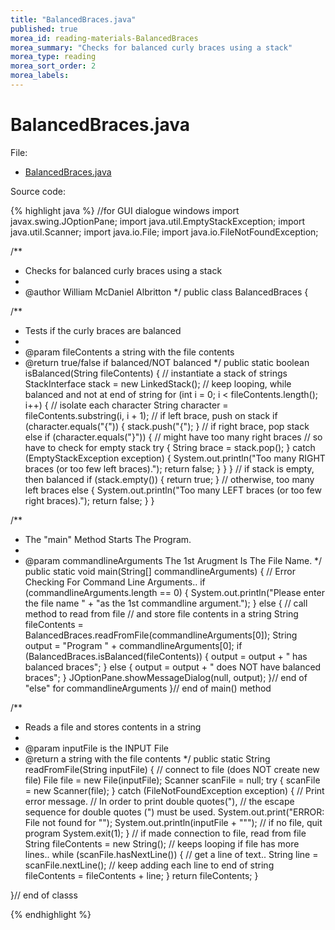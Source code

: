 ```yaml
---
title: "BalancedBraces.java"
published: true
morea_id: reading-materials-BalancedBraces
morea_summary: "Checks for balanced curly braces using a stack"
morea_type: reading
morea_sort_order: 2
morea_labels:
---
```


# BalancedBraces.java

File:

  * [BalancedBraces.java](../examples/BalancedBraces.java)

Source code:

{% highlight java %}
//for GUI dialogue windows
import javax.swing.JOptionPane;
import java.util.EmptyStackException;
import java.util.Scanner;
import java.io.File;
import java.io.FileNotFoundException;

/**
 * Checks for balanced curly braces using a stack
 * 
 * @author William McDaniel Albritton
 */
public class BalancedBraces {

  /**
   * Tests if the curly braces are balanced
   * 
   * @param fileContents a string with the file contents
   * @return true/false if balanced/NOT balanced
   */
  public static boolean isBalanced(String fileContents) {
    // instantiate a stack of strings
    StackInterface<String> stack = new LinkedStack<String>();
    // keep looping, while balanced and not at end of string
    for (int i = 0; i < fileContents.length(); i++) {
      // isolate each character
      String character = fileContents.substring(i, i + 1);
      // if left brace, push on stack
      if (character.equals("{")) {
        stack.push("{");
      }
      // if right brace, pop stack
      else if (character.equals("}")) {
        // might have too many right braces
        // so have to check for empty stack
        try {
          String brace = stack.pop();
        }
        catch (EmptyStackException exception) {
          System.out.println("Too many RIGHT braces (or too few left braces).");
          return false;
        }
      }
    }
    // if stack is empty, then balanced
    if (stack.empty()) {
      return true;
    }
    // otherwise, too many left braces
    else {
      System.out.println("Too many LEFT braces (or too few right braces).");
      return false;
    }
  }

  /**
   * The "main" Method Starts The Program.
   * 
   * @param commandlineArguments The 1st Arugment Is The File Name.
   */
  public static void main(String[] commandlineArguments) {
    // Error Checking For Command Line Arguments..
    if (commandlineArguments.length == 0) {
      System.out.println("Please enter the file name " + "as the 1st commandline argument.");
    }
    else {
      // call method to read from file
      // and store file contents in a string
      String fileContents = BalancedBraces.readFromFile(commandlineArguments[0]);
      String output = "Program " + commandlineArguments[0];
      if (BalancedBraces.isBalanced(fileContents)) {
        output = output + " has balanced braces";
      }
      else {
        output = output + " does NOT have balanced braces";
      }
      JOptionPane.showMessageDialog(null, output);
    }// end of "else" for commandlineArguments
  }// end of main() method

  /**
   * Reads a file and stores contents in a string
   * 
   * @param inputFile is the INPUT File
   * @return a string with the file contents
   */
  public static String readFromFile(String inputFile) {
    // connect to file (does NOT create new file)
    File file = new File(inputFile);
    Scanner scanFile = null;
    try {
      scanFile = new Scanner(file);
    }
    catch (FileNotFoundException exception) {
      // Print error message.
      // In order to print double quotes("),
      // the escape sequence for double quotes (\") must be used.
      System.out.print("ERROR: File not found for \"");
      System.out.println(inputFile + "\"");
      // if no file, quit program
      System.exit(1);
    }
    // if made connection to file, read from file
    String fileContents = new String();
    // keeps looping if file has more lines..
    while (scanFile.hasNextLine()) {
      // get a line of text..
      String line = scanFile.nextLine();
      // keep adding each line to end of string
      fileContents = fileContents + line;
    }
    return fileContents;
  }

}// end of classs


{% endhighlight %}

